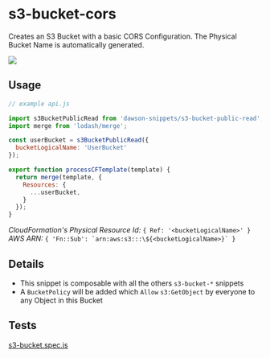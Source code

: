 
s3-bucket-cors
===

Creates an S3 Bucket with a basic CORS Configuration. The Physical Bucket Name is automatically generated.  

![](https://nodei.co/npm/dawson-snippets.png?mini=true)

## Usage

```js
// example api.js

import s3BucketPublicRead from 'dawson-snippets/s3-bucket-public-read';
import merge from 'lodash/merge';

const userBucket = s3BucketPublicRead({
  bucketLogicalName: 'UserBucket'
});

export function processCFTemplate(template) {
  return merge(template, {
    Resources: {
      ...userBucket,
    }
  });
}
```

*CloudFormation's Physical Resource Id:* `{ Ref: '<bucketLogicalName>' }`  
*AWS ARN:* ```{ 'Fn::Sub': `arn:aws:s3:::\${<bucketLogicalName>}` }```


## Details

* This snippet is composable with all the others `s3-bucket-*` snippets
* A `BucketPolicy` will be added which `Allow` `s3:GetObject` by everyone to any Object in this Bucket


## Tests

[s3-bucket.spec.js](__tests__/s3-bucket.spec.js)
